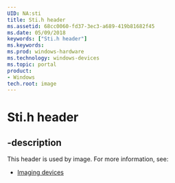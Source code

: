 ```yaml
---
UID: NA:sti
title: Sti.h header
ms.assetid: 68cc0060-fd37-3ec3-a689-419b81682f45
ms.date: 05/09/2018
keywords: ["Sti.h header"]
ms.keywords: 
ms.prod: windows-hardware
ms.technology: windows-devices
ms.topic: portal
product:
- Windows
tech.root: image
---
```


# Sti.h header


## -description


This header is used by image. For more information, see:

- [Imaging devices](../_image/index.md)
